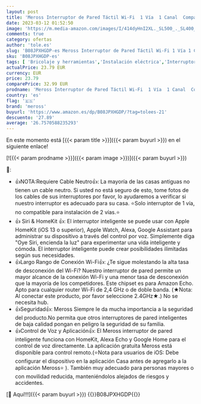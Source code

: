 ```yaml
---
layout: post
title: 'Meross Interruptor de Pared Táctil Wi-Fi  1 Vía  1 Canal  Compatible con Apple HomeKit Siri  Alexa  Google Assistant y SmartThings. 2 4GHz  Se Requiere un Cable Neutral .'
date: 2023-03-12 01:52:50
image: 'https://m.media-amazon.com/images/I/414dyHnI2XL._SL500_._SL400_.jpg'
comments: true
category: ofertas
author: 'tole.es'
slug: 'B08JPXHGDP-es Meross Interruptor de Pared Táctil Wi-Fi 1 Vía 1 Canal...'
sku: 'B08JPXHGDP-es'
tags: [ 'Bricolaje y herramientas','Instalación eléctrica','Interruptores y reguladores de luz','apple','meross','🇪🇸', ]
actualPrice: 23.79 EUR
currency: EUR
price: 23.79
comparePrice: 32.99 EUR
prodname: 'Meross Interruptor de Pared Táctil Wi-Fi  1 Vía  1 Canal  Compatible con Apple HomeKit Siri  Alexa  Google Assistant y SmartThings. 2 4GHz  Se Requiere un Cable Neutral .'
country: 'es'
flag: '🇪🇸'
brand: 'meross'
buyurl: 'https://www.amazon.es/dp/B08JPXHGDP/?tag=tolees-21'
descuento: '27.89'
average: '26.7570588235293'
---
```


En este momento está [{{< param title >}}]({{< param buyurl >}}) en el siguiente enlace!

[![{{< param prodname >}}]({{< param image >}})]({{< param buyurl >}})

🔎:

- 👍NOTA:Requiere Cable Neutro👍: La mayoría de las casas antiguas no tienen un cable neutro. Si usted no está seguro de esto, tome fotos de los cables de sus interruptores por favor, lo ayudaremos a verificar si nuestro interruptor es adecuado para su casa. ⭐Solo interruptor de 1 vía, no compatible para instalación de 2 vías.⭐
- 👍 Siri & HomeKit 👍: El interruptor inteligente se puede usar con Apple HomeKit (iOS 13 o superior), Apple Watch, Alexa, Google Assistant para administrar su dispositivo a través del control por voz. Simplemente diga "Oye Siri, encienda la luz" para experimentar una vida inteligente y cómoda. El interruptor inteligente puede crear posibilidades ilimitadas según sus necesidades.
- 👍Largo Rango de Conexión Wi-Fi👍: ¿Te sigue molestando la alta tasa de desconexión del Wi-Fi? Nuestro interruptor de pared permite un mayor alcance de la conexión Wi-Fi y una menor tasa de desconexión que la mayoría de los competidores. Este chipset es para Amazon Echo. Apto para cualquier router Wi-Fi de 2,4 GHz o de doble banda. (★Nota: Al conectar este producto, por favor seleccione 2.4GHz★.) No se necesita hub.
- 👍Seguridad👍: Meross Siempre le da mucha importancia a la seguridad del producto.No permita que otros interruptores de pared inteligentes de baja calidad pongan en peligro la seguridad de su familia.
- 👍Control de Voz y Aplicación👍: El Meross interruptor de pared inteligente funciona con HomeKit, Alexa Echo y Google Home para el control de voz directamente. La aplicación gratuita Meross está disponible para control remoto.(⭐Nota para usuarios de iOS: Debe configurar el dispositivo en la aplicación Casa antes de agregarlo a la aplicación Meross⭐ ). También muy adecuado para personas mayores o con movilidad reducida, manteniéndolos alejados de riesgos y accidentes.

[🛒 Aquí!!!]({{< param buyurl >}})
{{<world>}}B08JPXHGDP{{</world>}}
